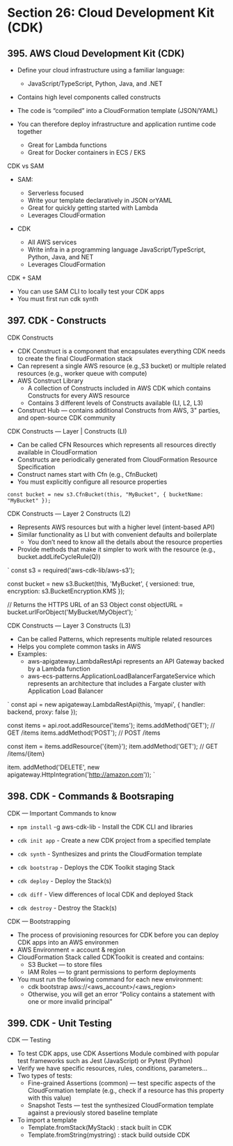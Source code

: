 # Section 26: Cloud Development Kit (CDK)

## 395. AWS Cloud Development Kit (CDK)

- Define your cloud infrastructure using a familiar language:
    - JavaScript/TypeScript, Python, Java, and .NET

- Contains high level components called constructs

- The code is “compiled” into a CloudFormation template (JSON/YAML)

- You can therefore deploy infrastructure and application runtime code together
    - Great for Lambda functions
    - Great for Docker containers in ECS / EKS

CDK vs SAM

- SAM:
    - Serverless focused
    - Write your template declaratively in JSON orYAML
    - Great for quickly getting started with Lambda
    - Leverages CloudFormation

- CDK
    - All AWS services
    - Write infra in a programming language JavaScript/TypeScript, Python, Java, and NET
    - Leverages CloudFormation

CDK + SAM

- You can use SAM CLI to locally test your CDK apps
- You must first run cdk synth

## 397. CDK - Constructs

CDK Constructs

- CDK Construct is a component that encapsulates everything CDK needs to create the final CloudFormation stack
- Can represent a single AWS resource (e.g.,S3 bucket) or multiple related resources (e.g., worker queue with compute)
- AWS Construct Library
    - A collection of Constructs included in AWS CDK which contains Constructs for every AWS resource
    - Contains 3 different levels of Constructs available (LI, L2, L3)
- Construct Hub — contains additional Constructs from AWS, 3" parties, and open-source CDK community

CDK Constructs — Layer | Constructs (LI)

- Can be called CFN Resources which represents all resources directly available in CloudFormation
- Constructs are periodically generated from CloudFormation Resource Specification
- Construct names start with Cfn (e.g., CfnBucket)
- You must explicitly configure all resource properties

`
const bucket = new s3.CfnBucket(this, "MyBucket", {
    bucketName: "MyBucket"
});
`

CDK Constructs — Layer 2 Constructs (L2)

- Represents AWS resources but with a higher level (intent-based API)
- Similar functionality as LI but with convenient defaults and boilerplate
    - You don’t need to know all the details about the resource properties
- Provide methods that make it simpler to work with the resource (e.g., bucket.addLifeCycleRule(Q))

`
const s3 = required('aws-cdk-lib/aws-s3');

const bucket = new s3.Bucket(this, 'MyBucket', {
    versioned: true,
    encryption: s3.BucketEncryption.KMS
});

// Returns the HTTPS URL of an S3 Object
const objectURL = bucket.urlForObject('MyBucket/MyObject');
`

CDK Constructs — Layer 3 Constructs (L3)

- Can be called Patterns, which represents multiple related resources
- Helps you complete common tasks in AWS
- Examples:
    - aws-apigateway.LambdaRestApi represents an API Gateway backed by a Lambda function
    - aws-ecs-patterns.ApplicationLoadBalancerFargateService which represents an architecture that includes a Fargate cluster with Application Load Balancer

`
const api = new apigateway.LambdaRestApi(this, ‘myapi', {
    handler: backend,
    proxy: false
});

const items = api.root.addResource('items');
items.addMethod('GET'); // GET /items
items.addMethod(‘POST'); // POST /items

const item = items.addResource('{item}');
item.addMethod('GET');  // GET /items/{item}

item. addMethod('DELETE', new apigateway.HttpIntegration('http://amazon.com'));
`

## 398. CDK - Commands & Bootsraping

CDK — Important Commands to know

- `npm install` -g aws-cdk-lib - Install the CDK CLI and libraries

- `cdk init app` - Create a new CDK project from a specified template

- `cdk synth` - Synthesizes and prints the CloudFormation template

- `cdk bootstrap` - Deploys the CDK Toolkit staging Stack

- `cdk deploy` - Deploy the Stack(s)

- `cdk diff` - View differences of local CDK and deployed Stack

- `cdk destroy` - Destroy the Stack(s)

CDK — Bootstrapping

- The process of provisioning resources for CDK before you can deploy CDK apps into an AWS environmen
- AWS Environment = account & region
- CloudFormation Stack called CDKToolkit is created and contains:
    - S3 Bucket — to store files
    - IAM Roles — to grant permissions to perform deployments
- You must run the following command for each new environment:
    - cdk bootstrap aws://<aws_account>/<aws_region>
    - Otherwise, you will get an error “Policy contains a statement with one or more invalid principal”

## 399. CDK - Unit Testing

CDK — Testing

- To test CDK apps, use CDK Assertions Module combined with popular test frameworks such as Jest (JavaScript) or Pytest (Python)
- Verify we have specific resources, rules, conditions, parameters...
- Two types of tests:
    - Fine-grained Assertions (common) — test specific aspects of the CloudFormation template (e.g., check if a resource has this property with this value)
    - Snapshot Tests — test the synthesized CloudFormation template against a previously stored baseline template
- To import a template
    - Template.fromStack(MyStack) : stack built in CDK
    - Template.fromString(mystring) : stack build outside CDK